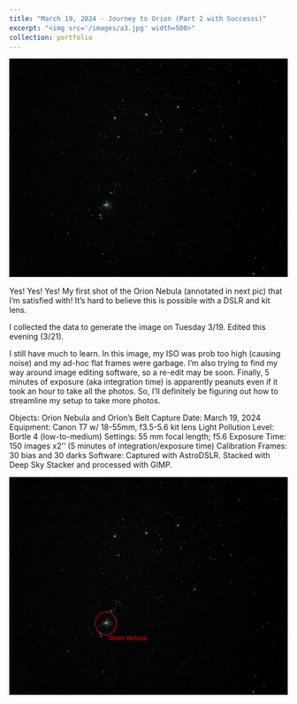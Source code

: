 ```yaml
---
title: "March 19, 2024 - Journey to Orion (Part 2 with Successs)"
excerpt: "<img src='/images/a3.jpg' width=500>"
collection: portfolio
---
```


![Journey to Orion - Pt. 2](/images/a3.jpg)


Yes! Yes! Yes! My first shot of the Orion Nebula (annotated in next pic) that I’m satisfied with! It’s hard to believe this is possible with a DSLR and kit lens. 

I collected the data to generate the image on Tuesday 3/19. Edited this evening (3/21). 

I still have much to learn. In this image, my ISO was prob too high (causing noise) and my ad-hoc flat frames were garbage. I’m also trying to find my way around image editing software, so a re-edit may be soon. Finally, 5 minutes of exposure (aka integration time) is apparently peanuts even if it took an hour to take all the photos. So, I’ll definitely be figuring out how to streamline my setup to take more photos.

Objects: Orion Nebula and Orion’s Belt
Capture Date: March 19, 2024
Equipment: Canon T7 w/ 18-55mm, f3.5-5.6 kit lens
Light Pollution Level: Bortle 4 (low-to-medium)
Settings: 55 mm focal length; f5.6
Exposure Time: 150 images x2’’ (5 minutes of integration/exposure time)
Calibration Frames: 30 bias and 30 darks 
Software: Captured with AstroDSLR. Stacked with Deep Sky Stacker and processed with GIMP.


![Journey to Orion - Pt. 2 (Annotated)](/images/a3-annotated.jpg)
